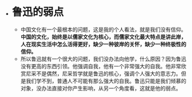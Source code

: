 - # 鲁迅的弱点
	- 中国文化有一个最根本的问题，这是我的个人看法，就是我们没有信仰。**中国的文化，始终是以儒家文化为核心，而儒家文化最大特点是讲此岸，人在现实生活中怎么活得更好，缺少一种彼岸的关怀，缺少一种终极性的信仰。**
	- 所以鲁迅就有一个很大的问题，我们没办法向他学，什么原因？因为鲁迅没有更高的东西引领。他强调自我，他有一个非常强大的自我。他非常欣赏尼采不是偶然，尼采哲学就是鲁迅的核心，强调个人强大的意志力。但是我们学不到，普通人不可能有那么强大的自我。鲁迅只能是我们倾慕的对象，没办法直接对你产生影响，从另一个角度看，这就是他的弱点。